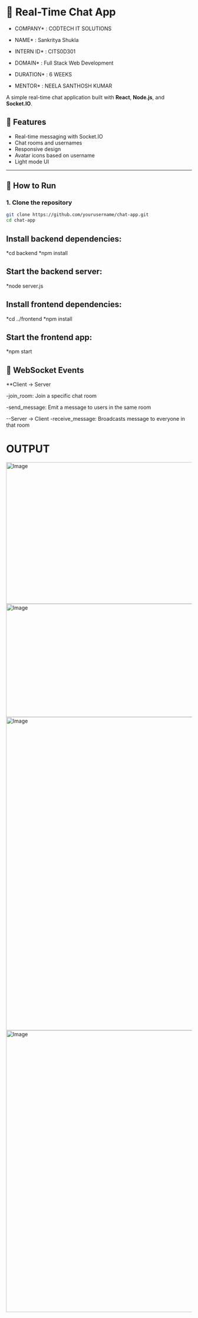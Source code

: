 # 💬 Real-Time Chat App

* COMPANY* : CODTECH IT SOLUTIONS

* NAME* : Sankritya Shukla

* INTERN ID* : CITS0D301

* DOMAIN* : Full Stack Web Development
 
* DURATION* : 6 WEEKS

* MENTOR* : NEELA SANTHOSH KUMAR

A simple real-time chat application built with **React**, **Node.js**, and **Socket.IO**.

## 🚀 Features

* Real-time messaging with Socket.IO
* Chat rooms and usernames
* Responsive design
* Avatar icons based on username
* Light mode UI

---

## 📁 How to Run

### 1. Clone the repository

```bash
git clone https://github.com/yourusername/chat-app.git
cd chat-app
```
## Install backend dependencies:

*cd backend
*npm install

##  Start the backend server:

*node server.js

## Install frontend dependencies:

*cd ../frontend
*npm install

## Start the frontend app:

*npm start


## 📡 WebSocket Events

**Client → Server

-join_room: Join a specific chat room

-send_message: Emit a message to users in the same room

--Server → Client
-receive_message: Broadcasts message to everyone in that room

# OUTPUT

<img width="938" height="383" alt="Image" src="https://github.com/user-attachments/assets/403288d4-5648-4c1c-b415-e70c4e534021" />
<img width="891" height="306" alt="Image" src="https://github.com/user-attachments/assets/05c24aeb-fc50-4ebb-a887-972195d6d1f2" />
<img width="882" height="847" alt="Image" src="https://github.com/user-attachments/assets/da26b296-33e3-41be-ba99-b4dde1fe4d1b" />
<img width="873" height="762" alt="Image" src="https://github.com/user-attachments/assets/22da48d4-9a2b-4b51-b0ee-edf48caa23d4" />





